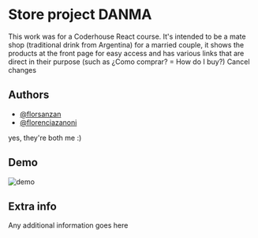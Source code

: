 # Store project DANMA

This work was for a Coderhouse React course. It's intended to be a mate shop (traditional drink from Argentina) for a married couple, it shows the products at the front page for easy access and has various links that are direct in their purpose (such as ¿Como comprar? = How do I buy?) Cancel changes

## Authors

- [@florsanzan](https://www.github.com/florsanzan)
- [@florenciazanoni](https://www.github.com/florenciazanoni)

yes, they're both me :)


## Demo

![demo](https://media.giphy.com/media/WPzs0UBZX4SA3gExAD/giphy.gif)



## Extra info

Any additional information goes here

